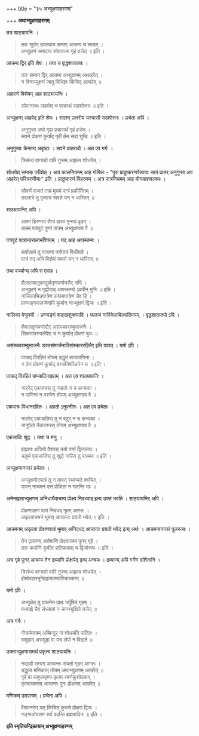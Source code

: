 +++
title = "३५ अभ्युक्षणाहरणम्"

+++
**अथाभ्युक्षणाहरणम्**

तत्र शाट्यायनिः ।

> ततः सूर्यम् उपस्थाय सम्यग् आचम्य च स्वयम् ।  
> अभ्युक्षणं समादाय संयतात्मा गृहं व्रजेत् ॥ इति ।

आचम्य द्विर् इति शेषः । तया च वृद्धशातातपः ।

> ततः सम्यग् द्विर् आचम्य अभ्युक्षणम् अथाहरेत् ।  
> न विनाभ्युक्षणं जातु विधिज्ञः किंचिद् आचरेत् ॥

आहरणे विशेषम् आह शाट्यायनिः ।

> सोपानत्कः सदर्भश् च पात्रस्थं सदशोत्तरः ॥ इति ।

अभ्युक्षण्म् आहरेद् इति शेषः । सदश्म् उत्तरीयं यस्यासौ सदशोत्तरः । प्रचेता अपि ।

> अनुगुप्ता अपो गृह्य प्रचारार्थं गृहं व्रजेत् ।  
> सवने प्रोक्षणं कुर्याद् गृही तेन सदा शुचिः ॥ इति ।

अनुगुप्ताः केनाप्य् अदृष्टाः । सवने प्रातरादौ । अत एव गर्गः ।

> त्रिसंध्यं वाग्यतो वारि गुप्तम् आहृत्य शोधयेत् ।

शोधयेत् सम्यक् परीक्षेत् । अत्र कालनियमम् आह गोबिलः -  "पुरा प्रादुष्करणवेलायाः सायं प्रातर् अनुगुप्ता अप आहरेत् परिचरणीयाः" इति । प्रादुष्करणं विहरणम् । अत्र पात्रनियमम् आह योगयाज्ञवल्क्यः ।

> सौवर्णं राजतं ताम्रं मुख्यं पात्रं प्रकीर्तितम् ।  
> तदलाभे तु मृत्पात्रं स्रवते यन् न धारितम् ॥

शाठ्यायनिर् अपि ।

> आश्मं हिरण्मयं रौप्यं दारवं मृन्मयं दृढम् ।  
> ताम्रम् पत्रपुटं पुण्यं पात्रम् अभ्युक्षणाय वै ॥

पत्रपुटं पात्रान्तरालाभविषयम् । यद् आह आपस्तम्बः ।

> सर्वालाभे तु पात्राणां पर्णपात्रं विधीयते ।  
> पात्रं तद् अपि विज्ञेयं स्रवते यन् न धारितम् ॥

तथा वर्ज्यान्य् अपि स एवाह ।

> शैलालवालुकादूर्वातृणपर्णायसैर् अपि ।  
> अभ्युक्षणं न गृह्णीयाद् आपस्तम्बो ऽब्रवीन् मुनिः ॥ इति ।  
> नालिकाभिन्नपात्रेण कांस्यपात्रेण चैव हि ।  
> प्राण्यङ्गफलजेनापि कुर्यान् नाभ्युक्षणं द्विजः ॥ इति ।

नालिका वेणुमयी । प्राण्यङ्गं शङ्खशुक्त्यादि । फलजं नारिकेलबिल्वादिमयम् । वृद्धशातातपो ऽपि ।

> शैवालतृणपर्णाद्यैर् असंस्काराम्बुभाजनैः ।  
> सिकतावस्त्रलेपैश् च न कुर्यात् प्रोक्षणं बुधः ॥

असंस्काराम्बुभाजनैः उक्तसंमार्जनादिसंस्काररहितैर् इति यावत् । यमो ऽपि ।

> पात्राद् विरहितं तोयम् उद्धृतं सव्यपाणिना ।  
> न तेन प्रोक्षणं कुर्याद् वस्त्रनिष्पीडनेन च ॥ इति ।

पात्राद् विरहितं पाण्यादिनाहृतम् । अत एव शाठ्यायनिः ।

> नाहरेद् एकपात्रस् तु नाव्रतो न च कन्यका ।  
> न पाणिना न वस्त्रेण तोयम् अभ्युक्षणाय वै ॥

एकपात्रः पिधानरहितः । अव्रतो ऽनुपनीतः । अत एव प्रचेताः ।

> नाहरेद् एकजातिस् तु न बटुर् न च कन्यका ।  
> नानुपेतो नैकवस्त्रस् तोयम् अभ्युक्षणाय वै ॥

एकजातिः शूद्रः । तथा च मनुः ।

> ब्राह्मणः क्षत्रियो वैश्यस् त्रयो वर्णा द्विजातयः ।  
> चतुर्थ एकजातिस् तु शूद्रो नास्ति तु पञ्चमः ॥ इति ।

अभ्युक्षणानन्तरं प्रचेताः ।

> अभ्युक्षणोदपात्रं तु न तावत् स्थाप्यते क्वचित् ।  
> यावन् नाचमनं दत्तं प्रोक्षिता न गलन्ति याः ॥

अनेनाहृताभ्युक्षणम् अनिधायैवाचम्य प्रोक्ष्य निदध्याद् इत्य् उक्तं भवति । शाठ्यायनिर् अपि ।

> प्रोक्षणग्रहणं पात्रं निदधद् गृहम् आगतः ।  
> अकृत्वाचमनं भूमाव् आचान्तः प्रयतो भवेत् ॥ इति ।

आचमनम् अकृत्वा प्रोक्षणपात्रं भूमाव् अनिदधद् आचान्तः प्रयतो भवेद् इत्य् अर्थः । आचमनानन्तरं पुलस्त्यः ।

> तेन द्रव्याण्य् अशेषाणि प्रोक्ष्याचम्य पुनर् गृहे ।  
> ततः कर्माणि कुर्वीत सत्क्रियाश् च द्विजोत्तमः ॥ इति ।

अत्र गृहे पुनर् आचम्य तेन द्रव्याणि प्रोक्षयेद् इत्य् अन्वयः । द्रव्याण्य् अपि गर्गेण दर्शितानि ।

> त्रिसंध्यं वाग्यतो वारि गुप्तम् आहृत्य शोधयेत् ।  
> होमोपहारभूगेहद्रव्यात्मपरिचारकान् ॥

यमो ऽपि ।

> अभ्युक्षेत् तु प्रयत्नेन प्रातः पर्युषितं गृहम् ।  
> मध्याह्ने चैव संध्यायां न चानभ्युक्षिते यजेत् ॥

अत्र गर्गः ।

> गोचर्ममात्रम् अब्बिन्दुर् गां शोधयति पातितः ।  
> समूढाम् असमूढां वा यत्र लेपो न विद्यते ॥

उक्ताभ्युक्षणासमर्थं प्रकृत्य शाठ्यायनिः ।

> नद्यादौ सम्यग् आचान्तः संयतो गृहम् आगतः ।  
> उद्धृत्य मणिकात् तोयम् अथाभ्युक्षणम् आचरेत् ॥  
> गृहे वा समुपस्पृश्य कृत्वा स्वर्णकुशोदकम् ।  
> कृत्वाचमनम् आचान्तः पुनः प्रोक्षणम् आचरेत् ॥

मणिकम् उदपात्रम् । प्रचेता अपि ।

> वैश्वानरेण यत् किंचित् कुरुते प्रोक्षणं द्विजः ।  
> गङ्गातोयसमं सर्वं वदन्ति ब्रह्मवादिनः ॥ इति ।

**इति स्मृतिचन्द्रिकायाम् अभ्युक्षणाहरणम्**
